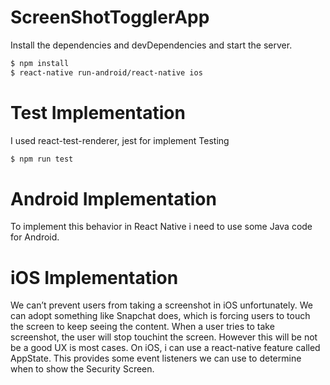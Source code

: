 # ScreenShotTogglerApp

Install the dependencies and devDependencies and start the server.

```sh
$ npm install
$ react-native run-android/react-native ios
```
# Test Implementation
I used react-test-renderer, jest  for  implement Testing 

```sh
$ npm run test
```
# Android Implementation
To implement this behavior in React Native i need to use some Java code for Android.

# iOS Implementation
We can’t prevent users from taking a screenshot in iOS unfortunately. We can adopt something like Snapchat does, which is forcing users to touch the screen to keep seeing the content. When a user tries to take screenshot, the user will stop touchint the screen. However this will be not be a good UX is most cases.
On iOS, i can use a react-native feature called AppState. This provides some event listeners we can use to determine when to show the Security Screen.


